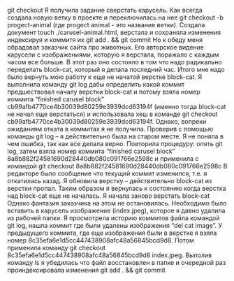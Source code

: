 
git checkout
Я получила задание сверстать карусель. Как всегда создала новую ветку в проекте и переключилась на нее git checkout -b progect-animal (где progect animal - это название ветки). Создала документ touch ./carusel-animal.html, верстала и сохраняла изменения индексируя и коммитя их git add . && git commit
Но к обеду меня обрадовал заказчик сайта про животных. Его авторское видение карусели с изображениями, которую я верстала, поражало с каждым часом все больше. В этот раз оно состояло в том что надо радикально переделать block-cat, который я делала последний час. Итого мне надо было вернуть мою работу к еще не начатой верстке block-cat.
Я выполнила команду git log дабы определить какой коммит предшествовал началу верстки block-cat и потому  взяла номер коммита “finished carusel block” cb99afb4770ce4b30039d80259e3939dcd63194f (именно тогда block-cat не начал еще верстаться) и использовала хеш  в команде git checkout cb99afb4770ce4b30039d80259e3939dcd63194f.
Однако, вопреки ожиданиям отката в коммитах я не получила. Проверив c помощью команды git log – я действительно была на старом месте.
Я не поняла в чем ошибка, так как все делала верно. Повторила процедуру: опять git log, затем взяла номер коммита “finished carusel block” 8a8b882f24581690d28440db080c091766e2598c и применила с командой git checkout 8a8b882f24581690d28440db080c091766e2598c В редакторе было сообщение что текущий коммит изменился, т.е. я откатилась казад. Я обновила верстку – действительно block-cat из верстки пропал. Таким образом я вернулась к состоянию  когда верстка над block-cat еще не началась. Я начала заново верстать block-cat
Однако фантазия заказчика на этом не остановилаcь. Необходимо было вставить в карусель изображение (index.jpeg), которое я давно удалила из рабочей папки.
Я просмотрела историю коммитов файла командой git log, нашла коммит где были удалены изображения “del cat image”.
У предыдущего коммита, где еще изображения были в верстке я взяла номер  8c35efa6e1d5cc447438908afc48a56845bcd9d8. Потом применила команду git checkout 8c35efa6e1d5cc447438908afc48a56845bcd9d8  index.jpeg. Выполив команду ls я убедилась что файл восстановлен в папке и очередной раз проиндексировала изменения git add . && git commit
